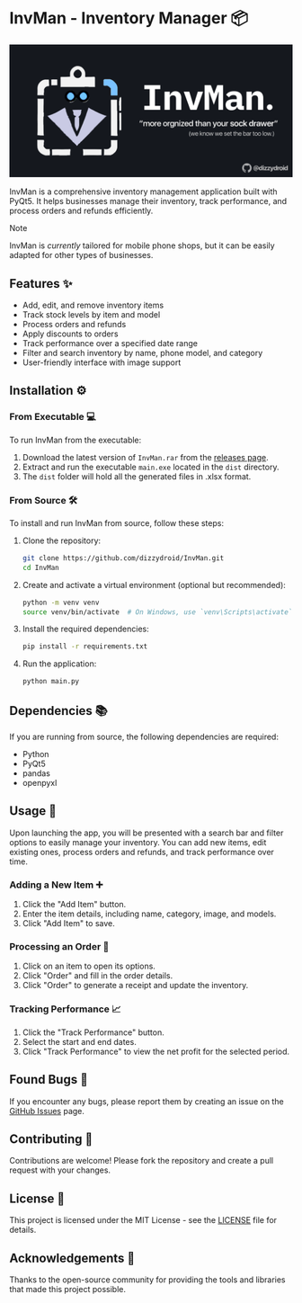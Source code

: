 # InvMan - Inventory Manager 📦

<div id="header" align="left">
 <img src="headerImg.png">
</div>

InvMan is a comprehensive inventory management application built with PyQt5. It helps businesses manage their inventory, track performance, and process orders and refunds efficiently.
> [!NOTE]  
> InvMan is *currently* tailored for mobile phone shops, but it can be easily adapted for other types of businesses.

## Features ✨

- Add, edit, and remove inventory items
- Track stock levels by item and model
- Process orders and refunds
- Apply discounts to orders
- Track performance over a specified date range
- Filter and search inventory by name, phone model, and category
- User-friendly interface with image support

## Installation ⚙️

### From Executable 💻

To run InvMan from the executable:

1. Download the latest version of `InvMan.rar` from the [releases page](https://github.com/dizzydroid/InvMan/releases).
2. Extract and run the executable `main.exe` located in the `dist` directory.
3. The `dist` folder will hold all the generated files in .xlsx format.

### From Source 🛠️

To install and run InvMan from source, follow these steps:

1. Clone the repository:
    ```bash
    git clone https://github.com/dizzydroid/InvMan.git
    cd InvMan
    ```

2. Create and activate a virtual environment (optional but recommended):
    ```bash
    python -m venv venv
    source venv/bin/activate  # On Windows, use `venv\Scripts\activate`
    ```

3. Install the required dependencies:
    ```bash
    pip install -r requirements.txt
    ```

4. Run the application:
    ```bash
    python main.py
    ```

## Dependencies 📚

If you are running from source, the following dependencies are required:

- Python
- PyQt5
- pandas
- openpyxl

## Usage 📖

Upon launching the app, you will be presented with a search bar and filter options to easily manage your inventory. You can add new items, edit existing ones, process orders and refunds, and track performance over time.

### Adding a New Item ➕

1. Click the "Add Item" button.
2. Enter the item details, including name, category, image, and models.
3. Click "Add Item" to save.

### Processing an Order 🛒

1. Click on an item to open its options.
2. Click "Order" and fill in the order details.
3. Click "Order" to generate a receipt and update the inventory.

### Tracking Performance 📈

1. Click the "Track Performance" button.
2. Select the start and end dates.
3. Click "Track Performance" to view the net profit for the selected period.

## Found Bugs 🐞

If you encounter any bugs, please report them by creating an issue on the [GitHub Issues](https://github.com/dizzydroid/InvMan/issues) page.

## Contributing 🤝

Contributions are welcome! Please fork the repository and create a pull request with your changes.

## License 📄

This project is licensed under the MIT License - see the [LICENSE](LICENSE) file for details.

## Acknowledgements 🙏

Thanks to the open-source community for providing the tools and libraries that made this project possible.
